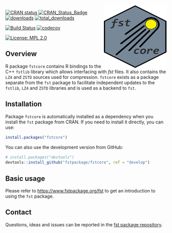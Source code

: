 
<img src="man/figures/fstcore.png" align="right" height="196" width="196" />

<!-- badges: start -->
  [![CRAN status](https://cranchecks.info/badges/flavor/release/fstcore/)](https://cran.r-project.org/web/checks/check_results_fstcore.html)
  [![CRAN\_Status\_Badge](https://www.r-pkg.org/badges/version/fstcore)](https://cran.r-project.org/package=fstcore)
  [![downloads](https://cranlogs.r-pkg.org/badges/fstcore)](https://cran.r-project.org/package=fstcore)
  [![total\_downloads](https://cranlogs.r-pkg.org/badges/grand-total/fstcore)](https://cran.r-project.org/package=fstcore)

  [![Build Status](https://github.com/fstpackage/fstcore/actions/workflows/R-CMD-check.yaml/badge.svg?branch=develop)](https://github.com/fstpackage/fstcore/actions/workflows/R-CMD-check.yaml)
  [![codecov](https://codecov.io/gh/fstpackage/fstcore/branch/develop/graph/badge.svg)](https://app.codecov.io/gh/fstpackage/fstcore)
<!-- badges: end -->

[![License: MPL 2.0](https://img.shields.io/badge/License-MPL%202.0-brightgreen.svg)](https://opensource.org/license/mpl-2-0/)


## Overview

R package `fstcore` contains R bindings to the C++ `fstlib` library which allows interfacing with _fst_ files.
It also contains the `LZ4` and `ZSTD` sources used for compression. `fstcore` exists as a package separate from the
`fst` package to facilitate independent updates to the `fstlib`, `LZ4` and `ZSTD` libraries and is used as a
backend to `fst`.


## Installation

Package `fstcore` is automatically installed as a dependency when you install the `fst` package from CRAN.
If you need to install it directly, you can use:

``` r
install.packages("fstcore")
```

You can also use the development version from GitHub:

``` r
# install.packages("devtools")
devtools::install_github("fstpackage/fstcore", ref = "develop")
```

## Basic usage

Please refer to https://www.fstpackage.org/fst to get an introduction to using the `fst` package.


## Contact

Questions, ideas and issues can be reported in the [fst package repository](https://github.com/fstpackage/fst).
